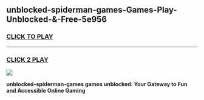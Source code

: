 
## unblocked-spiderman-games-Games-Play-Unblocked-&-Free-5e956
<h3>
<a href="https://premium76.site?title=unblocked-spiderman-games&ref=24A">CLICK TO PLAY</a></h3>
<hr>

<h3>
<a href="https://premium76.site?title=unblocked-spiderman-games&ref=24A">CLICK 2 PLAY</a>
  
</h3>

<a href="https://premium76.site?title=unblocked-spiderman-games&ref=24A"><img src="https://clearcache.store/games.png"></a>


**unblocked-spiderman-games games unblocked: Your Gateway to Fun and Accessible Online Gaming**
